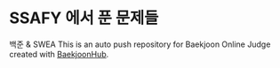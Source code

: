 # SSAFY 에서 푼 문제들
백준 & SWEA
This is an auto push repository for Baekjoon Online Judge created with [BaekjoonHub](https://github.com/BaekjoonHub/BaekjoonHub).
